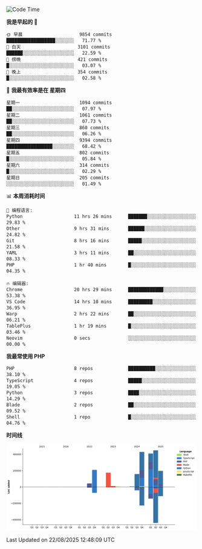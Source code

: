 <!--START_SECTION:waka-->
![Code Time](http://img.shields.io/badge/Code%20Time-4%2C051%20hrs%2019%20mins-blue)

**我是早起的 🐤** 

```text
🌞 早晨                     9854 commits        ██████████████████░░░░░░░   71.77 % 
🌆 白天                     3101 commits        ██████░░░░░░░░░░░░░░░░░░░   22.59 % 
🌃 傍晚                     421 commits         █░░░░░░░░░░░░░░░░░░░░░░░░   03.07 % 
🌙 晚上                     354 commits         █░░░░░░░░░░░░░░░░░░░░░░░░   02.58 % 
```
📅 **我最有效率是在 星期四** 

```text
星期一                      1094 commits        ██░░░░░░░░░░░░░░░░░░░░░░░   07.97 % 
星期二                      1061 commits        ██░░░░░░░░░░░░░░░░░░░░░░░   07.73 % 
星期三                      860 commits         ██░░░░░░░░░░░░░░░░░░░░░░░   06.26 % 
星期四                      9394 commits        █████████████████░░░░░░░░   68.42 % 
星期五                      802 commits         █░░░░░░░░░░░░░░░░░░░░░░░░   05.84 % 
星期六                      314 commits         █░░░░░░░░░░░░░░░░░░░░░░░░   02.29 % 
星期日                      205 commits         ░░░░░░░░░░░░░░░░░░░░░░░░░   01.49 % 
```


📊 **本周消耗时间** 

```text
💬 编程语言: 
Python                   11 hrs 26 mins      ███████░░░░░░░░░░░░░░░░░░   29.83 % 
Other                    9 hrs 31 mins       ██████░░░░░░░░░░░░░░░░░░░   24.82 % 
Git                      8 hrs 16 mins       █████░░░░░░░░░░░░░░░░░░░░   21.58 % 
YAML                     3 hrs 11 mins       ██░░░░░░░░░░░░░░░░░░░░░░░   08.33 % 
PHP                      1 hr 40 mins        █░░░░░░░░░░░░░░░░░░░░░░░░   04.35 % 

🔥 编辑器: 
Chrome                   20 hrs 29 mins      █████████████░░░░░░░░░░░░   53.38 % 
VS Code                  14 hrs 10 mins      █████████░░░░░░░░░░░░░░░░   36.95 % 
Warp                     2 hrs 22 mins       ██░░░░░░░░░░░░░░░░░░░░░░░   06.21 % 
TablePlus                1 hr 19 mins        █░░░░░░░░░░░░░░░░░░░░░░░░   03.46 % 
Neovim                   0 secs              ░░░░░░░░░░░░░░░░░░░░░░░░░   00.00 % 
```

**我最常使用 PHP** 

```text
PHP                      8 repos             ██████████░░░░░░░░░░░░░░░   38.10 % 
TypeScript               4 repos             █████░░░░░░░░░░░░░░░░░░░░   19.05 % 
Python                   3 repos             ████░░░░░░░░░░░░░░░░░░░░░   14.29 % 
Blade                    2 repos             ██░░░░░░░░░░░░░░░░░░░░░░░   09.52 % 
Shell                    1 repo              █░░░░░░░░░░░░░░░░░░░░░░░░   04.76 % 
```



**时间线**

![Lines of Code chart](https://raw.githubusercontent.com/abrahamgreyson/abrahamgreyson/main/assets/bar_graph.png)


 Last Updated on 22/08/2025 12:48:09 UTC
<!--END_SECTION:waka-->

